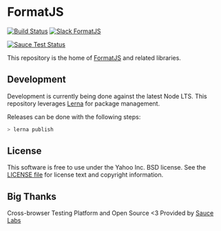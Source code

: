 # FormatJS

[![Build Status](https://travis-ci.org/formatjs/formatjs.svg?branch=master)](https://travis-ci.org/formatjs/formatjs)
[![Slack FormatJS](https://img.shields.io/badge/slack-@formatjs-green.svg?logo=slack)](https://join.slack.com/t/formatjs/shared_invite/enQtNjM2MjM4NjE4ODIxLTMyMWE0YTNhMTlmMzZlNzJlNjEzMWY0YjM2ODUxYjlmNDE2YzQyMDIxZDg3Y2Q5YWNlMzhhYzRiNDk0OGQwNGI)

[![Sauce Test Status](https://saucelabs.com/browser-matrix/formatjsproject.svg)](https://saucelabs.com/u/formatjsproject)

This repository is the home of [FormatJS](http://formatjs.io/) and related libraries.

## Development

Development is currently being done against the latest Node LTS. This repository leverages [Lerna][] for package management.

Releases can be done with the following steps:

```js
> lerna publish
```

## License

This software is free to use under the Yahoo Inc. BSD license.
See the [LICENSE file][] for license text and copyright information.

## Big Thanks

Cross-browser Testing Platform and Open Source <3 Provided by [Sauce Labs][saucelabs]

[license file]: https://github.com/formatjs/formatjs/blob/master/LICENSE.md
[lerna]: https://lernajs.io/
[saucelabs]: https://saucelabs.com
